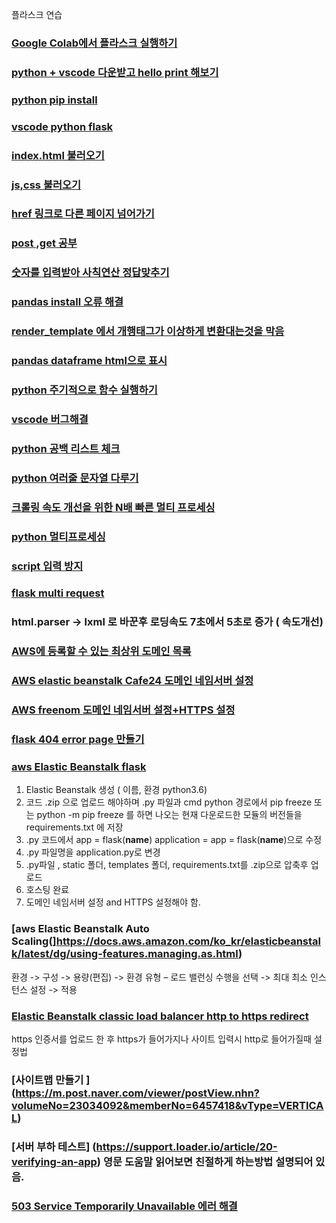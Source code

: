 플라스크 연습


### [Google Colab에서 플라스크 실행하기](https://medium.com/@kshitijvijay271199/flask-on-google-colab-f6525986797b8)
### [python + vscode 다운받고 hello print 해보기](https://blog.naver.com/PostView.nhn?blogId=wideeyed&logNo=221439098133)
### [python pip install](https://076923.github.io/posts/Python-28/#reference-1)
### [vscode python flask](https://m.blog.naver.com/PostView.nhnblogId=poiulkj321&logNo=221367665053&proxyReferer=https:%2F%2Fwww.google.com%2F)
### [index.html 불러오기](https://niceman.tistory.com/151)
### [js,css 불러오기](https://infinitt.tistory.com/119?category=1071293)
### [href 링크로 다른 페이지 넘어가기](https://tariat.tistory.com/761)
### [post ,get 공부](https://medium.com/@mystar09070907/flask%EB%A1%9C-get-post-%EC%9A%94%EC%B2%AD-%EB%B3%B4%EB%82%B4%EA%B8%B0-1-57d8f4559793)
### [숫자를 입력받아 사칙연산 정답맞추기](https://infinitt.tistory.com/269?category=1071293)
### [pandas install 오류 해결](https://stackoverflow.com/questions/60763529/unable-to-import-pandas-pandas-libs-window-aggregations)
### [render_template 에서 개행태그가 이상하게 변환대는것을 막음](https://stackoverrun.com/ko/q/12663581)
### [pandas dataframe html으로 표시](https://stackoverflow.com/questions/22180993/pandas-dataframe-display-on-a-webpage)
### [python 주기적으로 함수 실행하기](https://1byte.tistory.com/18)
### [vscode 버그해결](https://www.it-swarm.dev/ko/python/visual-studio-code-%EB%82%B4%EB%B6%80%EC%97%90%EC%84%9C-python-%EC%8B%A4%ED%96%89%EC%8B%9C-%EC%9E%98%EB%AA%BB%EB%90%9C-%EA%B5%AC%EB%AC%B8-%EC%98%A4%EB%A5%98/805777607/)
### [python 공백 리스트 체크](https://hashcode.co.kr/questions/22/%EB%B9%88-%EB%A6%AC%EC%8A%A4%ED%8A%B8%EB%A5%BC-%ED%99%95%EC%9D%B8%ED%95%98%EB%8A%94-%EB%B0%A9%EB%B2%95%EC%9D%84-%EA%B0%80%EB%A5%B4%EC%B3%90%EC%A3%BC%EC%84%B8%EC%9A%94)

### [python 여러줄 문자열 다루기](https://ledgku.tistory.com/44)
### [크롤링 속도 개선을 위한 N배 빠른 멀티 프로세싱](https://beomi.github.io/2017/07/05/HowToMakeWebCrawler-with-Multiprocess/)
### [python 멀티프로세싱](https://sungmin-joo.tistory.com/11)
### [script 입력 방지](https://www.it-swarm.dev/ko/javascript/javascript%EC%97%90%EC%84%9C-html-%EB%B0%8F-%EC%8A%A4%ED%81%AC%EB%A6%BD%ED%8A%B8-%EC%82%BD%EC%9E%85-%EB%B0%A9%EC%A7%80/1044047794/)
### [flask multi request](https://medium.com/@dkhd/handling-multiple-requests-on-flask-60208eacc154)
### html.parser -> lxml 로 바꾼후 로딩속도 7초에서 5초로 증가 ( 속도개선)
### [AWS에 등록할 수 있는 최상위 도메인 목록](https://docs.aws.amazon.com/Route53/latest/DeveloperGuide/registrar-tld-list.html)
### [AWS elastic beanstalk Cafe24 도메인 네임서버 설정](https://www.it-swarm.dev/ko/amazon-ec2/godaddy-%EB%8F%84%EB%A9%94%EC%9D%B8%EC%9D%84-aws-elastic-beanstalk-%ED%99%98%EA%B2%BD%EA%B3%BC-%EC%97%B0%EA%B2%B0%ED%95%98%EB%8A%94-%EB%B0%A9%EB%B2%95%EC%9D%80-%EB%AC%B4%EC%97%87%EC%9E%85%EB%8B%88%EA%B9%8C/1068284212/)
### [AWS freenom 도메인 네임서버 설정+HTTPS 설정](https://medium.com/@rlatla626/route-53%EC%9D%84-%EC%9D%B4%EC%9A%A9%ED%95%9C-%EB%8F%84%EB%A9%94%EC%9D%B8-%EC%97%B0%EA%B2%B0-f92aaeedf6ea)
### [flask 404 error page 만들기](https://webisfree.com/2017-09-29/python-flask%EC%97%90%EC%84%9C-custom-404-page-%EB%A)
### [aws Elastic Beanstalk flask](https://www.youtube.com/watch?v=b28AlfTRacc)
1. Elastic Beanstalk 생성 ( 이름, 환경 python3.6)
2. 코드 .zip 으로 업로드 해야하며 .py 파일과 cmd python 경로에서 pip freeze 또는 python -m pip freeze 를 하면 나오는 현재 다운로드한 모듈의 버전들을 requirements.txt 에 저장
3. .py 코드에서 app = flask(__name__) application = app = flask(__name__)으로 수정
4. .py 파일명을 application.py로 변경
5. .py파일 , static 폴더, templates 폴더, requirements.txt를 .zip으로 압축후 업로드
6. 호스팅 완료
7. 도메인 네임서버 설정 and HTTPS 설정해야 함.

### [aws Elastic Beanstalk Auto Scaling(]https://docs.aws.amazon.com/ko_kr/elasticbeanstalk/latest/dg/using-features.managing.as.html)
환경 -> 구성 -> 용량(편집) -> 환경 유형 – 로드 밸런싱 수행을 선택 -> 최대 최소 인스턴스 설정 -> 적용
### [Elastic Beanstalk classic load balancer http to https redirect](https://www.youtube.com/watch?v=0IVwrHx1hPI)
https 인증서를 업로드 한 후 https가 들어가지나 사이트 입력시 http로 들어가질때 설정법
### [사이트맵 만들기 ] (https://m.post.naver.com/viewer/postView.nhn?volumeNo=23034092&memberNo=6457418&vType=VERTICAL)
### [서버 부하 테스트] (https://support.loader.io/article/20-verifying-an-app) 영문 도움말 읽어보면 친절하게 하는방법 설명되어 있음.
### [503 Service Temporarily Unavailable 에러 해결](https://medium.com/@degaze.film/aws-load-balancer-503-service-temporarily-unavailable-e1e91c0dfcdb)
